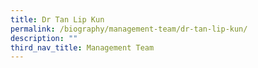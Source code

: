 ```yaml
---
title: Dr Tan Lip Kun
permalink: /biography/management-team/dr-tan-lip-kun/
description: ""
third_nav_title: Management Team
---
```

